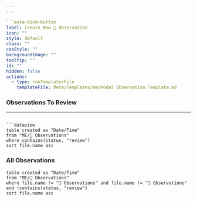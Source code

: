 ```yaml
---
---

```meta-bind-button
label: Create New 👀 Observation
icon: ""
style: default
class: ""
cssStyle: ""
backgroundImage: ""
tooltip: ""
id: ""
hidden: false
actions:
  - type: runTemplaterFile
    templateFile: Meta/Templates/me/Modal Observation Template.md

```

### Observations To Review
---
```

```dataview
table created as "Date/Time"
from "ME/👀 Observations"
where contains(status, "review")
sort file.name asc 

```

### All Observations
```dataview
table created as "Date/Time"
from "ME/👀 Observations"
where file.name != "👀 Observations" and file.name != "👀 Observations" and !contains(status, "review")
sort file.name asc 

```

